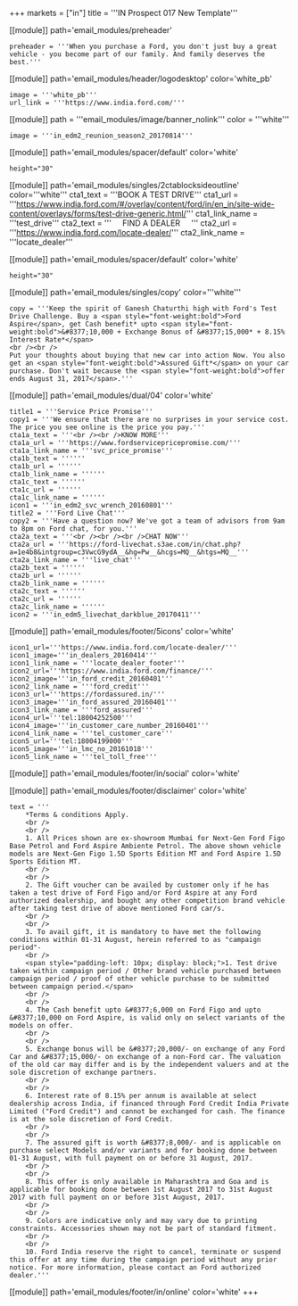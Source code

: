 +++
markets = ["in"]
title = '''IN Prospect 017 New Template'''

[[module]]
path='email_modules/preheader'


	preheader = '''When you purchase a Ford, you don't just buy a great vehicle - you become part of our family. And family deserves the best.'''

[[module]]
path='email_modules/header/logodesktop'
color='white_pb'

	image = '''white_pb'''
	url_link = '''https://www.india.ford.com/'''

[[module]]
path = '''email_modules/image/banner_nolink'''
color = '''white'''

	image = '''in_edm2_reunion_season2_20170814'''

[[module]]
path='email_modules/spacer/default'
color='white'

	height="30"

[[module]]
path='email_modules/singles/2ctablocksideoutline'
color='''white'''
	cta1_text = '''BOOK A TEST DRIVE'''
	cta1_url = '''https://www.india.ford.com/#/overlay/content/ford/in/en_in/site-wide-content/overlays/forms/test-drive-generic.html/'''
	cta1_link_name = '''test_drive'''
		cta2_text = '''&nbsp;&nbsp;&nbsp;&nbsp;&nbsp;FIND A DEALER&nbsp;&nbsp;&nbsp;&nbsp;&nbsp;'''
	cta2_url = '''https://www.india.ford.com/locate-dealer/'''
	cta2_link_name = '''locate_dealer'''

[[module]]
path='email_modules/spacer/default'
color='white'

	height="30"

[[module]]
path='email_modules/singles/copy'
color='''white'''

	copy = '''Keep the spirit of Ganesh Chaturthi high with Ford's Test Drive Challenge. Buy a <span style="font-weight:bold">Ford Aspire</span>, get Cash benefit* upto <span style="font-weight:bold">&#8377;10,000 + Exchange Bonus of &#8377;15,000* + 8.15% Interest Rate*</span>
    <br /><br />
    Put your thoughts about buying that new car into action Now. You also get an <span style="font-weight:bold">Assured Gift*</span> on your car purchase. Don't wait because the <span style="font-weight:bold">offer ends August 31, 2017</span>.'''

[[module]]
path='email_modules/dual/04'
color='white'

	title1 = '''Service Price Promise'''
	copy1 = '''We ensure that there are no surprises in your service cost. The price you see online is the price you pay.'''
	cta1a_text = '''<br /><br />KNOW MORE'''
	cta1a_url = '''https://www.fordservicepricepromise.com/'''
	cta1a_link_name = '''svc_price_promise'''
	cta1b_text = ''''''
	cta1b_url = ''''''
	cta1b_link_name = ''''''
	cta1c_text = ''''''
	cta1c_url = ''''''
	cta1c_link_name = ''''''
	icon1 = '''in_edm2_svc_wrench_20160801'''
	title2 = '''Ford Live Chat'''
	copy2 = '''Have a question now? We've got a team of advisors from 9am to 8pm on Ford chat, for you.'''
	cta2a_text = '''<br /><br /><br />CHAT NOW'''
	cta2a_url = '''https://ford-livechat.s3ae.com/in/chat.php?a=1e4b8&intgroup=c3VwcG9ydA__&hg=Pw__&hcgs=MQ__&htgs=MQ__'''
	cta2a_link_name = '''live_chat'''
	cta2b_text = ''''''
	cta2b_url = ''''''
	cta2b_link_name = ''''''
	cta2c_text = ''''''
	cta2c_url = ''''''
	cta2c_link_name = ''''''
	icon2 = '''in_edm5_livechat_darkblue_20170411'''

[[module]]
path='email_modules/footer/5icons'
color='white'

	icon1_url='''https://www.india.ford.com/locate-dealer/'''
	icon1_image='''in_dealers_20160414'''
	icon1_link_name = '''locate_dealer_footer'''
	icon2_url='''https://www.india.ford.com/finance/'''
	icon2_image='''in_ford_credit_20160401'''
	icon2_link_name = '''ford_credit'''
	icon3_url='''https://fordassured.in/'''
	icon3_image='''in_ford_assured_20160401'''
	icon3_link_name = '''ford_assured'''
	icon4_url='''tel:18004252500'''
	icon4_image='''in_customer_care_number_20160401'''
	icon4_link_name = '''tel_customer_care'''
	icon5_url='''tel:18004199000'''
	icon5_image='''in_lmc_no_20161018'''
	icon5_link_name = '''tel_toll_free'''

[[module]]
path='email_modules/footer/in/social'
color='white'

[[module]]
path='email_modules/footer/disclaimer'
color='white'

	text = '''
		*Terms & conditions Apply.
        <br />
        <br />
        1. All Prices shown are ex-showroom Mumbai for Next-Gen Ford Figo Base Petrol and Ford Aspire Ambiente Petrol. The above shown vehicle models are Next-Gen Figo 1.5D Sports Edition MT and Ford Aspire 1.5D Sports Edition MT.
        <br />
        <br />
        2. The Gift voucher can be availed by customer only if he has taken a test drive of Ford Figo and/or Ford Aspire at any Ford authorized dealership, and bought any other competition brand vehicle after taking test drive of above mentioned Ford car/s.
        <br />
        <br />
        3. To avail gift, it is mandatory to have met the following conditions within 01-31 August, herein referred to as "campaign period"-
        <br />
        <span style="padding-left: 10px; display: block;">1. Test drive taken within campaign period / Other brand vehicle purchased between campaign period / proof of other vehicle purchase to be submitted between campaign period.</span>
        <br />
        <br />
        4. The Cash benefit upto &#8377;6,000 on Ford Figo and upto &#8377;10,000 on Ford Aspire, is valid only on select variants of the models on offer.
        <br />
        <br />
        5. Exchange bonus will be &#8377;20,000/- on exchange of any Ford Car and &#8377;15,000/- on exchange of a non-Ford car. The valuation of the old car may differ and is by the independent valuers and at the sole discretion of exchange partners.
        <br />
        <br />
        6. Interest rate of 8.15% per annum is available at select dealership across India, if financed through Ford Credit India Private Limited ("Ford Credit") and cannot be exchanged for cash. The finance is at the sole discretion of Ford Credit.
        <br />
        <br />
        7. The assured gift is worth &#8377;8,000/- and is applicable on purchase select Models and/or variants and for booking done between 01-31 August, with full payment on or before 31 August, 2017. 
        <br />
        <br />
        8. This offer is only available in Maharashtra and Goa and is applicable for booking done between 1st August 2017 to 31st August 2017 with full payment on or before 31st August, 2017.
        <br />
        <br />
        9. Colors are indicative only and may vary due to printing constraints. Accessories shown may not be part of standard fitment. 
        <br />
        <br />
        10. Ford India reserve the right to cancel, terminate or suspend this offer at any time during the campaign period without any prior notice. For more information, please contact an Ford authorized dealer.'''

[[module]]
path='email_modules/footer/in/online'
color='white'
+++